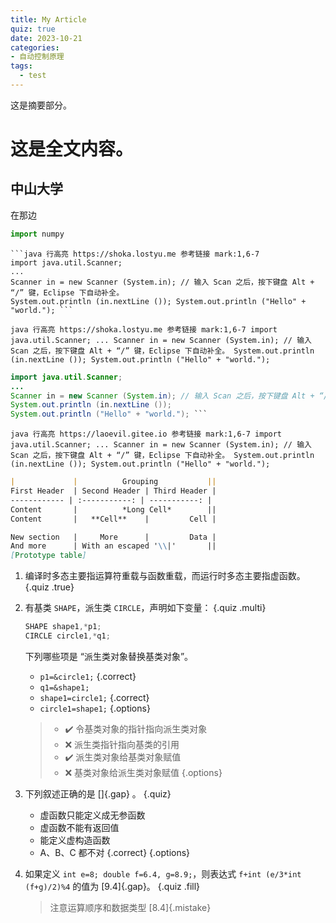 ```yaml
---
title: My Article
quiz: true
date: 2023-10-21
categories:
- 自动控制原理
tags: 
  - test
---
```


这是摘要部分。

<!-- more -->

# 这是全文内容。

## 中山大学

在那边



```python
import numpy
```



```
```java 行高亮 https://shoka.lostyu.me 参考链接 mark:1,6-7 
import java.util.Scanner; 
... 
Scanner in = new Scanner (System.in); // 输入 Scan 之后，按下键盘 Alt + “/” 键，Eclipse 下自动补全。 
System.out.println (in.nextLine ()); System.out.println ("Hello" + "world."); ```
```

```java 行高亮 https://shoka.lostyu.me 参考链接 mark:1,6-7 import java.util.Scanner; ... Scanner in = new Scanner (System.in); // 输入 Scan 之后，按下键盘 Alt + “/” 键，Eclipse 下自动补全。 System.out.println (in.nextLine ()); System.out.println ("Hello" + "world."); ```

```java 行高亮 https://shoka.lostyu.me 参考链接 mark:1,6-7
import java.util.Scanner; 
... 
Scanner in = new Scanner (System.in); // 输入 Scan 之后，按下键盘 Alt + “/” 键，Eclipse 下自动补全。 
System.out.println (in.nextLine ()); 
System.out.println ("Hello" + "world."); ```
```



```java 行高亮 https://laoevil.gitee.io 参考链接 mark:1,6-7 import java.util.Scanner; ... Scanner in = new Scanner (System.in); // 输入 Scan 之后，按下键盘 Alt + “/” 键，Eclipse 下自动补全。 System.out.println (in.nextLine ()); System.out.println ("Hello" + "world."); ```



```markdown
|             |          Grouping           || 
First Header  | Second Header | Third Header | 
------------ | :-----------: | -----------: | 
Content       |          *Long Cell*        || 
Content       |   **Cell**    |         Cell |     

New section   |     More      |         Data | 
And more      | With an escaped '\\|'       || 
[Prototype table]
```

1. 编译时多态主要指运算符重载与函数重载，而运行时多态主要指虚函数。 {.quiz .true}

2. 有基类 `SHAPE`，派生类 `CIRCLE`，声明如下变量：  {.quiz .multi}
    ```cpp
    SHAPE shape1,*p1;
    CIRCLE circle1,*q1;
    ```
    下列哪些项是 “派生类对象替换基类对象”。
    - `p1=&circle1;` {.correct}
    - `q1=&shape1;`
    - `shape1=circle1;` {.correct}
    - `circle1=shape1;`
    {.options}
    > - :heavy_check_mark: 令基类对象的指针指向派生类对象
    > - :x: 派生类指针指向基类的引用
    > - :heavy_check_mark: 派生类对象给基类对象赋值
    > - :x: 基类对象给派生类对象赋值
    > {.options}

3. 下列叙述正确的是 []{.gap} 。 {.quiz}
    - 虚函数只能定义成无参函数
    - 虚函数不能有返回值
    - 能定义虚构造函数
    - A、B、C 都不对 {.correct}
    {.options}

10. 如果定义 `int e=8; double f=6.4, g=8.9;`，则表达式 `f+int (e/3*int (f+g)/2)%4` 的值为 [9.4]{.gap}。 {.quiz .fill}
    > 注意运算顺序和数据类型
    > [8.4]{.mistake}
